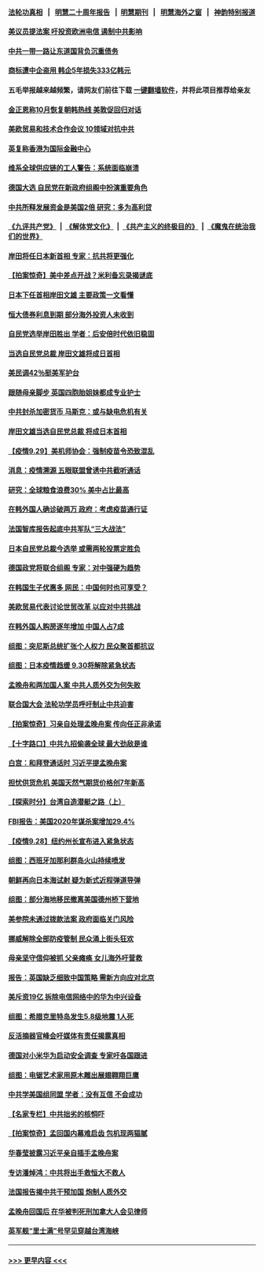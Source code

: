 #### [法轮功真相](https://github.com/gfw-breaker/truth/blob/master/README.md?t=0) &nbsp;&nbsp;|&nbsp;&nbsp; [明慧二十周年报告](https://github.com/gfw-breaker/mh-reports/blob/master/README.md?t=0) &nbsp;&nbsp;|&nbsp;&nbsp;[明慧期刊](https://github.com/gfw-breaker/mh-qikan) &nbsp;&nbsp;|&nbsp;&nbsp; [明慧海外之窗](https://github.com/gfw-breaker/mh-news/blob/master/README.md?t=0) &nbsp;&nbsp;|&nbsp;&nbsp; [神韵特别报道](https://github.com/gfw-breaker/mh-news/blob/master/shenyun.md?t=0)
#### [美议员提法案 吁投资欧洲电信 遏制中共影响](../pages/nsc418/n13270289.md?t=09301350) 
#### [中共一带一路让东道国背负沉重债务](../pages/nsc418/n13270502.md?t=09301350) 
#### [商标遭中企盗用 韩企5年损失333亿韩元](../pages/nsc418/n13267872.md?t=09301350) 
#### 五毛举报越来越频繁，请网友们前往下载 [一键翻墙软件](https://github.com/gfw-breaker/ssr-accounts)，并将此项目推荐给亲友
#### [金正恩称10月恢复朝韩热线 美敦促回归对话](../pages/nsc418/n13270246.md?t=09301350) 
#### [美欧贸易和技术合作会议 10领域对抗中共](../pages/nsc418/n13269744.md?t=09301350) 
#### [英复称香港为国际金融中心](../pages/nsc418/n13270355.md?t=09301350) 
#### [维系全球供应链的工人警告：系统面临崩溃](../pages/nsc418/n13270109.md?t=09301350) 
#### [德国大选 自民党在新政府组阁中扮演重要角色](../pages/nsc418/n13269913.md?t=09301350) 
#### [中共所释发展资金是美国2倍 研究：多为高利贷](../pages/nsc418/n13269403.md?t=09301350) 
#### [《九评共产党》](https://github.com/begood0513/9ping.md/blob/master/README.md) &nbsp;|&nbsp; [《解体党文化》](../../../../jtdwh.md/blob/master/README.md)  &nbsp;|&nbsp; [《共产主义的终极目的》](../../../../gczydzjmd.md/blob/master/README.md) &nbsp;|&nbsp; [《魔鬼在统治我们的世界》](../../../../mgztzwmdsj.md/blob/master/README.md) 
#### [岸田将任日本新首相 专家：抗共将更强化](../pages/nsc418/n13264831.md?t=09301350) 
#### [【拍案惊奇】美中差点开战？米利备忘录揭谜底](../pages/nsc418/n13269113.md?t=09301350) 
#### [日本下任首相岸田文雄 主要政策一文看懂](../pages/nsc418/n13269637.md?t=09301350) 
#### [恒大债券利息到期 部分海外投资人未收到](../pages/nsc418/n13269562.md?t=09301350) 
#### [自民党选举岸田胜出 学者：后安倍时代依旧稳固](../pages/nsc418/n13269518.md?t=09301350) 
#### [当选自民党总裁 岸田文雄将成日首相](../pages/nsc418/n13269365.md?t=09301350) 
#### [美民调42％挺美军护台](../pages/nsc418/n13269269.md?t=09301350) 
#### [跟随母亲脚步 英国四胞胎姐妹都成专业护士](../pages/nsc418/n13268490.md?t=09301350) 
#### [中共封杀加密货币 马斯克：或与缺电危机有关](../pages/nsc418/n13269192.md?t=09301350) 
#### [岸田文雄当选自民党总裁 将成日本首相](../pages/nsc418/n13268303.md?t=09301350) 
#### [【疫情9.29】美机师协会：强制疫苗令恐致混乱](../pages/nsc418/n13268608.md?t=09301350) 
#### [消息：疫情溯源 五眼联盟曾诱中共截听通话](../pages/nsc418/n13268587.md?t=09301350) 
#### [研究：全球粮食浪费30% 美中占比最高](../pages/nsc418/n13267785.md?t=09301350) 
#### [在韩外国人确诊破两万 政府：考虑疫苗通行证](../pages/nsc418/n13268060.md?t=09301350) 
#### [法国智库报告起底中共军队“三大战法”](../pages/nsc418/n13267627.md?t=09301350) 
#### [日本自民党总裁今选举 或需两轮投票定胜负](../pages/nsc418/n13267955.md?t=09301350) 
#### [德国政党将联合组阁 专家：对中强硬为趋势](../pages/nsc418/n13267811.md?t=09301350) 
#### [在韩国生子优惠多 网民：中国何时也可享受？](../pages/nsc418/n13266253.md?t=09301350) 
#### [美欧贸易代表讨论世贸改革 以应对中共挑战](../pages/nsc418/n13267635.md?t=09301350) 
#### [在韩外国人购房逐年增加 中国人占7成](../pages/nsc418/n13265751.md?t=09301350) 
#### [组图：突尼斯总统扩张个人权力 民众聚首都抗议](../pages/nsc418/n13266039.md?t=09301350) 
#### [组图：日本疫情趋缓 9.30将解除紧急状态](../pages/nsc418/n13265803.md?t=09301350) 
#### [孟晚舟和两加国人案 中共人质外交为何失败](../pages/nsc418/n13267182.md?t=09301350) 
#### [联合国大会 法轮功学员呼吁制止中共迫害](../pages/nsc418/n13266401.md?t=09301350) 
#### [【拍案惊奇】习亲自处理孟晚舟案 传向任正非承诺](../pages/nsc418/n13265398.md?t=09301350) 
#### [【十字路口】中共九招偷袭全球 最大劲敌是谁](../pages/nsc418/n13266468.md?t=09301350) 
#### [白宫：和拜登通话时 习近平提孟晚舟案](../pages/nsc418/n13266684.md?t=09301350) 
#### [担忧供货危机 美国天然气期货价格创7年新高](../pages/nsc418/n13266453.md?t=09301350) 
#### [【探索时分】台湾自造潜艇之路（上）](../pages/nsc418/n13265179.md?t=09301350) 
#### [FBI报告：美国2020年谋杀案增加29.4%](../pages/nsc418/n13266084.md?t=09301350) 
#### [【疫情9.28】纽约州长宣布进入紧急状态](../pages/nsc418/n13265960.md?t=09301350) 
#### [组图：西班牙加那利群岛火山持续喷发](../pages/nsc418/n13263816.md?t=09301350) 
#### [朝鲜再向日本海试射 疑为新式近程弹道导弹](../pages/nsc418/n13265882.md?t=09301350) 
#### [组图：部分海地移民撤离美国德州桥下营地](../pages/nsc418/n13263286.md?t=09301350) 
#### [美参院未通过拨款法案 政府面临关门风险](../pages/nsc418/n13265579.md?t=09301350) 
#### [挪威解除全部防疫管制 民众涌上街头狂欢](../pages/nsc418/n13265056.md?t=09301350) 
#### [母亲坚守信仰被抓 父亲瘫痪 女儿海外吁营救](../pages/nsc418/n13263236.md?t=09301350) 
#### [报告：英国缺乏细致中国策略 需新方向应对北京](../pages/nsc418/n13264867.md?t=09301350) 
#### [美斥资19亿 拆除电信网络中的华为中兴设备](../pages/nsc418/n13264934.md?t=09301350) 
#### [组图：希腊克里特岛发生5.8级地震 1人死](../pages/nsc418/n13264801.md?t=09301350) 
#### [反活摘器官峰会吁媒体有责任揭露真相](../pages/nsc418/n13264475.md?t=09301350) 
#### [德国对小米华为启动安全调查 专家吁各国跟进](../pages/nsc418/n13263961.md?t=09301350) 
#### [组图：电锯艺术家用原木雕出展翅翱翔巨鹰](../pages/nsc418/n13264001.md?t=09301350) 
#### [中共学美国组同盟 学者：没有互信 不会成功](../pages/nsc418/n13264201.md?t=09301350) 
#### [【名家专栏】中共拙劣的核恫吓](../pages/nsc418/n13264061.md?t=09301350) 
#### [【拍案惊奇】孟回国内幕难启齿 包机现两猫腻](../pages/nsc418/n13262864.md?t=09301350) 
#### [华春莹披露习近平亲自插手孟晚舟案](../pages/nsc418/n13264346.md?t=09301350) 
#### [专访潘焯鸿：中共将出手救恒大不救人](../pages/nsc418/n13258842.md?t=09301350) 
#### [法国报告揭中共干预加国 炮制人质外交](../pages/nsc418/n13260810.md?t=09301350) 
#### [孟晚舟回国后 在华被判死刑加拿大人会见律师](../pages/nsc418/n13263462.md?t=09301350) 
#### [英军舰“里士满”号罕见穿越台湾海峡](../pages/nsc418/n13263522.md?t=09301350) 

----
#### [ >>> 更早内容 <<< ](../indexes/nsc418-earlier.md)
